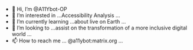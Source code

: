 - 👋 Hi, I’m @A11Ybot-OP
- 👀 I’m interested in ...Accessibility Analysis ...
- 🌱 I’m currently learning ...about live on Earth ...
- 💞️ I’m looking to ...assist on the transformation of a more inclusive digital world  ...
- 📫 How to reach me ... @a11ybot:matrix.org ...

<!---
A11Ybot-OP/A11Ybot-OP is a ✨ special ✨ repository because its `README.md` (this file) appears on your GitHub profile.
You can click the Preview link to take a look at your changes.
--->
